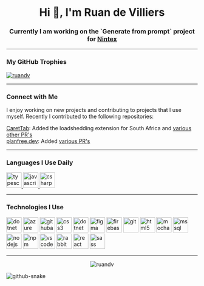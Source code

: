 <h1 align="center">Hi 👋, I'm Ruan de Villiers</h1>
<h3 align="center">Currently I am working on the `Generate from prompt` project for <a href="https://www.nintex.com/">Nintex</a></h3>

---

<h3 align="left">My GitHub Trophies</h3>
<p align="left">
  <a href="https://github.com/ryo-ma/github-profile-trophy">
    <img src="https://github-profile-trophy.vercel.app/?username=ruandv" alt="ruandv" />
  </a>
</p>

---

<h3 align="left">Connect with Me</h3>
<p align="left">
  I enjoy working on new projects and contributing to projects that I use myself.
  Recently I contributed to the following repositories:
  
  <div>
    <a href="https://chrome.google.com/webstore/detail/carettab-new-tab-clock-an/cojpndognjdcakkimaloeealehpkljna?hl=en">CaretTab</a>: 
    Added the loadshedding extension for South Africa and 
    <a href="https://github.com/bluecaret/carettab/pulls?q=is%3Apr+author%3ARuandv+">various other PR's</a>
  </div>
  
  <div>
    <a href="https://www.planfree.dev/#/">planfree.dev</a>: 
    Added <a href="https://github.com/LukeGarrigan/planfree.dev/pulls?q=is%3Apr+author%3ARuandv+">various PR's</a>
  </div>
</p>

---

<h3 align="left">Languages I Use Daily</h3>
<div align="left">
  
  <a target="_blank" rel="noopener noreferrer nofollow" href="https://skillicons.dev">
    <img src="https://skillicons.dev/icons?i=ts" height="40" alt="typescript" style="max-width: 100%;">
  </a>
  
  <a target="_blank" rel="noopener noreferrer nofollow" href="https://skillicons.dev">
    <img src="https://skillicons.dev/icons?i=js" height="40" alt="javascript" style="max-width: 100%;">
  </a>
  <a target="_blank" rel="noopener noreferrer nofollow" href="https://skillicons.dev">
    <img src="https://skillicons.dev/icons?i=cs" height="40" alt="csharp" style="max-width: 100%;">
  </a>
</div>

---

<h3 align="left">Technologies I Use</h3>
<div align="left">
    <img src="https://skillicons.dev/icons?i=dotnet" height="40" alt="dotnet" style="max-width: 100%;">
    <img src="https://skillicons.dev/icons?i=azure" height="40" alt="azure" style="max-width: 100%;">
    <img src="https://skillicons.dev/icons?i=githubactions" height="40" alt="githubactions" style="max-width: 100%;">
    <img src="https://skillicons.dev/icons?i=css" height="40" alt="css3" style="max-width: 100%;">
    <img src="https://skillicons.dev/icons?i=dotnet" height="40" alt="dotnet" style="max-width: 100%;">
    <img src="https://skillicons.dev/icons?i=figma" height="40" alt="figma" style="max-width: 100%;">
    <img src="https://skillicons.dev/icons?i=firebase" height="40" alt="firebase" style="max-width: 100%;">
    <img src="https://skillicons.dev/icons?i=git" height="40" alt="git" style="max-width: 100%;">
    <img src="https://skillicons.dev/icons?i=html" height="40" alt="html5" style="max-width: 100%;">
    <img src="https://skillicons.dev/icons?i=docker" height="40" alt="mocha" style="max-width: 100%;">
    <img src="https://skillicons.dev/icons?i=github" height="40" alt="mssql" style="max-width: 100%;">
    <img src="https://skillicons.dev/icons?i=nodejs" height="40" alt="nodejs" style="max-width: 100%;">
    <img src="https://skillicons.dev/icons?i=npm" height="40" alt="npm" style="max-width: 100%;">
    <img src="https://skillicons.dev/icons?i=vscode" height="40" alt="vscode" style="max-width: 100%;">
    <img src="https://skillicons.dev/icons?i=rabbitmq" height="40" alt="rabbitmq" style="max-width: 100%;">
    <img src="https://skillicons.dev/icons?i=react" height="40" alt="react" style="max-width: 100%;">
    <img src="https://skillicons.dev/icons?i=sass" height="40" alt="sass" style="max-width: 100%;">
</div>

---

<p align="center">
  <img src="https://github-readme-streak-stats.herokuapp.com/?user=ruandv&" alt="ruandv" />
</p>

<picture>
  <source media="(prefers-color-scheme: dark)" srcset="https://raw.githubusercontent.com/ruandv/ruandv/output/github-contribution-grid-snake.svg" />
  <source media="(prefers-color-scheme: light)" srcset="https://raw.githubusercontent.com/ruandv/ruandv/output/github-contribution-grid-snake.svg" />
  <img alt="github-snake" src="https://raw.githubusercontent.com/ruandv/ruandv/output/github-snake.svg" />
</picture>
